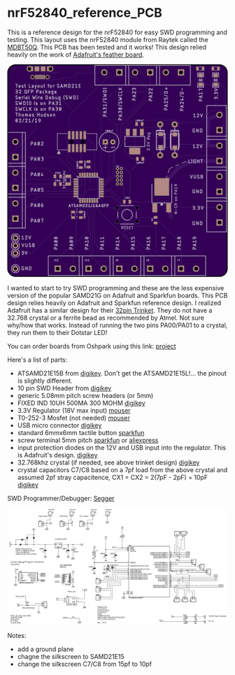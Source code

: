 # nrF52840_reference_PCB

This is a reference design for the nrF52840 for easy SWD programming and testing.  This layout uses the nrF52840 module from Raytek called the [MDBT50Q](http://www.raytac.com/upload/download_files/1bca545683ea4caf48e1ec796c09b9d9.pdf).
This PCB has been tested and it works!  This design relied heavily on the work of [Adafruit's feather board](https://www.adafruit.com/product/4062).


![](https://github.com/hydronics2/samd21_QFP_reference_PCB/blob/master/PCB_top.png)

I wanted to start to try SWD programming and these are the less expensive version of the popular SAMD21G on Adafruit and Sparkfun boards.
This PCB design relies heavily on Adafruit and Sparkfun reference design. I realized Adafruit has a similar design for their [32pin Trinket](https://learn.adafruit.com/assets/45723). They do not have a 32.768 crystal or a ferrite bead as recommended by Atmel. Not sure why/how that works. Instead of running the two pins PA00/PA01 to a crystal, they run them to their Dotstar LED!

You can order boards from Oshpark using this link: [project](https://oshpark.com/shared_projects/EjZP7lWQ)

Here's a list of parts:


- ATSAMD21E15B from [digikey](https://www.digikey.com/product-detail/en/microchip-technology/ATSAMD21E15B-AFT/1611-ATSAMD21E15B-AFTCT-ND/6832773). Don't get the ATSAMD21E15L!... the pinout is slightly different.
- 10 pin SWD Header from [digikey](https://www.digikey.com/product-detail/en/microchip-technology/ATSAMD21E15L-AFT/1611-ATSAMD21E15L-AFTCT-ND/6832779)
- generic 5.08mm pitch screw headers (or 5mm)
- 	FIXED IND 10UH 500MA 300 MOHM [digikey](https://www.digikey.com/product-detail/en/tdk-corporation/MLZ2012N100LT000/445-6762-1-ND/2523583)
- 3.3V Regulator (18V max input) [mouser](https://www.mouser.com/ProductDetail/511-LDL1117S50R)
- T0-252-3 Mosfet (not needed) [mouser](https://www.mouser.com/ProductDetail/ON-Semiconductor-Fairchild/FDD8780?qs=%2fha2pyFadugI30EyIBTPkO8PumBRFL59Ls98N48NSzc%3d)
- USB micro connector [digikey](https://www.digikey.com/product-detail/en/amphenol-icc-fci/10118194-0001LF/609-4618-1-ND/2785382)
- standard 6mmx6mm tactile button [sparkfun](https://www.sparkfun.com/products/97)
- screw terminal 5mm pitch [sparkfun](https://www.sparkfun.com/products/8432) or [aliexpress](https://www.aliexpress.com/wholesale?catId=0&initiative_id=SB_20190221221755&SearchText=pcb+screw+terminal)
- input protection diodes on the 12V and USB input into the regulator. This is Adafruit's design. [digikey](https://www.digikey.com/product-detail/en/diodes-incorporated/B130-13-F/B130-FDICT-ND/815318)
- 32.768khz crystal (if needed, see above trinket design) [digikey](https://www.digikey.com/product-detail/en/epson/FC-135-32.7680KA-AG3/SER4086DKR-ND/6132726)
- crystal capacitors C7/C8 based on a 7pf load from the above crystal and assumed 2pf stray capacitence, CX1 = CX2 = 2(7pF - 2pF) = 10pF [digikey](https://www.digikey.com/product-detail/en/wurth-electronics-inc/885012006051/732-7793-1-ND/5454420)


SWD Programmer/Debugger: [Segger](https://www.digikey.com/product-detail/en/segger-microcontroller-systems/8.08.91-J-LINK-EDU-MINI/899-1061-ND/7387472)

![schematic](https://github.com/hydronics2/samd21_QFP_reference_PCB/blob/master/schematic.JPG)

Notes:
- add a ground plane
- chagne the silkscreen to SAMD21E15
- change the silkscreen C7/C8 from 15pf to 10pf
